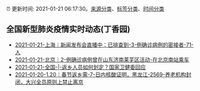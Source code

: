 :alarm_clock: 更新时间: 2021-01-21 06:17:30。[来源分类](../README.md)、[标签分类](../TAGS.md)、[时间分类](../TIMELINE.md)

## 全国新型肺炎疫情实时动态(丁香园)




- [2021-01-21-上海｜新闻发布会直播中：已排查到-3-例确诊病例的密接者-71-人](http://app.cctv.com/special/cportal/detail/arti/index.html?id=ArtiDidrhQTcSdd7JiLio2o2210121&isfromapp=1) 
- [2021-01-21-北京｜2-例确诊病例曾在山东济南莱芜区活动-在北京南站乘车](http://app.cctv.com/special/cportal/detail/arti/index.html?id=Artit4hPwBwI8GWZegobZtUf210121&isfromapp=1) 
- [2021-01-21-全国-|-返乡人员如何划定？国家卫健委回应](http://app.cctv.com/special/cportal/detail/arti/index.html?id=Arti5JGVELiOs0Xc0iJsYJew210121&isfromapp=1) 
- [2021-01-20-1.20｜春节返乡需-7-日内核酸证明，黑龙江-2569-养老机构封闭，大兴全员原则上禁止离京](http://app.cctv.com/special/cportal/detail/arti/index.html?id=ArtioGlyWWQbHxM88G5tdBlR210120&isfromapp=1) 